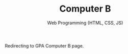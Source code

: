 ﻿---
layout: distill
title: Computer B
subtitle: Web Programming (HTML, CSS, JS)
description: 2013-2015, 2019 • 국제영재아카데미
logo: gpa-logo.png
img:
importance: 5
category: GPA

redirect: https://aaron.kr/content/about/teaching/
---

Redirecting to GPA Computer B page.
